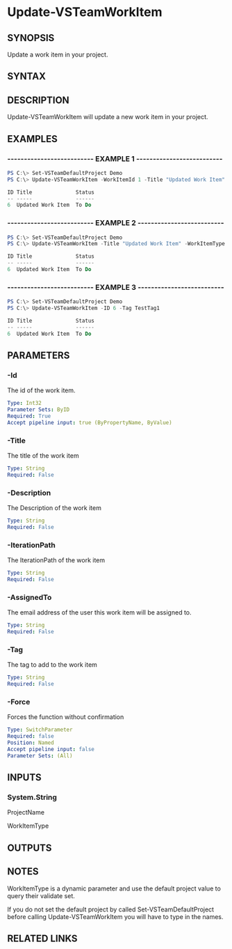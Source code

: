 


# Update-VSTeamWorkItem

## SYNOPSIS

Update a work item in your project.

## SYNTAX

## DESCRIPTION

Update-VSTeamWorkItem will update a new work item in your project.

## EXAMPLES

### -------------------------- EXAMPLE 1 --------------------------

```PowerShell
PS C:\> Set-VSTeamDefaultProject Demo
PS C:\> Update-VSTeamWorkItem -WorkItemId 1 -Title "Updated Work Item"

ID Title              Status
-- -----              ------
6  Updated Work Item  To Do
```

### -------------------------- EXAMPLE 2 --------------------------

```PowerShell
PS C:\> Set-VSTeamDefaultProject Demo
PS C:\> Update-VSTeamWorkItem -Title "Updated Work Item" -WorkItemType Task -Description "This is a description"

ID Title              Status
-- -----              ------
6  Updated Work Item  To Do
```

### -------------------------- EXAMPLE 3 --------------------------

```PowerShell
PS C:\> Set-VSTeamDefaultProject Demo
PS C:\> Update-VSTeamWorkItem -ID 6 -Tag TestTag1

ID Title              Status
-- -----              ------
6  Updated Work Item  To Do
```

## PARAMETERS

### -Id

The id of the work item.

```yaml
Type: Int32
Parameter Sets: ByID
Required: True
Accept pipeline input: true (ByPropertyName, ByValue)
```

### -Title

The title of the work item

```yaml
Type: String
Required: False
```

### -Description

The Description of the work item

```yaml
Type: String
Required: False
```

### -IterationPath

The IterationPath of the work item

```yaml
Type: String
Required: False
```

### -AssignedTo

The email address of the user this work item will be assigned to.

```yaml
Type: String
Required: False
```

### -Tag

The tag to add to the work item

```yaml
Type: String
Required: False
```
### -Force

Forces the function without confirmation

```yaml
Type: SwitchParameter
Required: false
Position: Named
Accept pipeline input: false
Parameter Sets: (All)
```

## INPUTS

### System.String

ProjectName

WorkItemType

## OUTPUTS

## NOTES

WorkItemType is a dynamic parameter and use the default
project value to query their validate set.

If you do not set the default project by called Set-VSTeamDefaultProject before
calling Update-VSTeamWorkItem you will have to type in the names.

## RELATED LINKS

